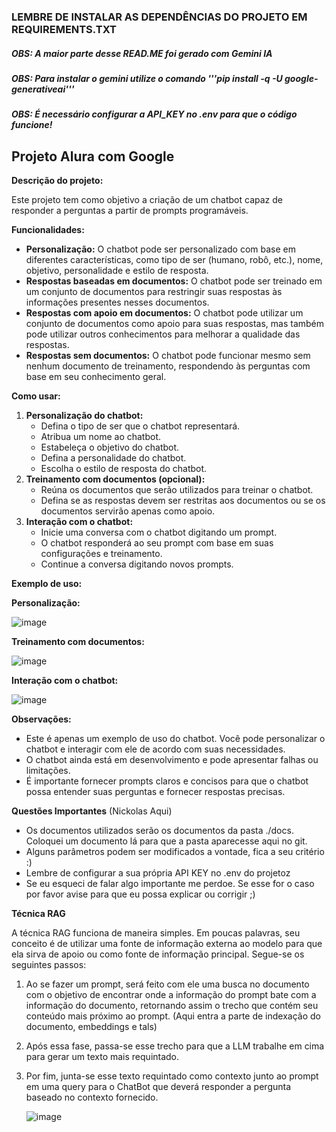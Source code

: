 ### LEMBRE DE INSTALAR AS DEPENDÊNCIAS DO PROJETO EM REQUIREMENTS.TXT
##### OBS: A maior parte desse READ.ME foi gerado com Gemini IA
##### OBS: Para instalar o gemini utilize o comando '''pip install -q -U google-generativeai'''
##### OBS: É necessário configurar a API_KEY no .env para que o código funcione!
## Projeto Alura com Google

**Descrição do projeto:**

Este projeto tem como objetivo a criação de um chatbot capaz de responder a perguntas a partir de prompts programáveis. 

**Funcionalidades:**

* **Personalização:** O chatbot pode ser personalizado com base em diferentes características, como tipo de ser (humano, robô, etc.), nome, objetivo, personalidade e estilo de resposta.
* **Respostas baseadas em documentos:** O chatbot pode ser treinado em um conjunto de documentos para restringir suas respostas às informações presentes nesses documentos.
* **Respostas com apoio em documentos:** O chatbot pode utilizar um conjunto de documentos como apoio para suas respostas, mas também pode utilizar outros conhecimentos para melhorar a qualidade das respostas.
* **Respostas sem documentos:** O chatbot pode funcionar mesmo sem nenhum documento de treinamento, respondendo às perguntas com base em seu conhecimento geral.

**Como usar:**

1. **Personalização do chatbot:**
    * Defina o tipo de ser que o chatbot representará.
    * Atribua um nome ao chatbot.
    * Estabeleça o objetivo do chatbot.
    * Defina a personalidade do chatbot.
    * Escolha o estilo de resposta do chatbot.
2. **Treinamento com documentos (opcional):**
    * Reúna os documentos que serão utilizados para treinar o chatbot.
    * Defina se as respostas devem ser restritas aos documentos ou se os documentos servirão apenas como apoio.
3. **Interação com o chatbot:**
    * Inicie uma conversa com o chatbot digitando um prompt.
    * O chatbot responderá ao seu prompt com base em suas configurações e treinamento.
    * Continue a conversa digitando novos prompts.

**Exemplo de uso:**

**Personalização:**

![image](https://github.com/nickolasL13/gemini_ai/assets/76066959/1c10ba41-28e1-46b5-ba95-e255a59aa069)

**Treinamento com documentos:**

![image](https://github.com/nickolasL13/gemini_ai/assets/76066959/d094f306-299d-4e9e-a4bd-03e48060ad72)

**Interação com o chatbot:**

![image](https://github.com/nickolasL13/gemini_ai/assets/76066959/9dc3a981-d2e9-4404-ab05-07c126dc983f)

**Observações:**

* Este é apenas um exemplo de uso do chatbot. Você pode personalizar o chatbot e interagir com ele de acordo com suas necessidades.
* O chatbot ainda está em desenvolvimento e pode apresentar falhas ou limitações.
* É importante fornecer prompts claros e concisos para que o chatbot possa entender suas perguntas e fornecer respostas precisas.

**Questões Importantes** (Nickolas Aqui)

- Os documentos utilizados serão os documentos da pasta ./docs. Coloquei um documento lá para que a pasta aparecesse aqui no git.
- Alguns parâmetros podem ser modificados a vontade, fica a seu critério :)
- Lembre de configurar a sua própria API KEY no .env do projetoz
- Se eu esqueci de falar algo importante me perdoe. Se esse for o caso por favor avise para que eu possa explicar ou corrigir ;)

**Técnica RAG**

A técnica RAG funciona de maneira simples.
Em poucas palavras, seu conceito é de utilizar uma fonte de informação externa ao modelo para que ela sirva de apoio ou como fonte de informação principal.
Segue-se os seguintes passos:
1. Ao se fazer um prompt, será feito com ele uma busca no documento com o objetivo de encontrar onde a informação do prompt bate com a informação do documento, retornando assim o trecho que contém seu conteúdo mais próximo ao prompt. (Aqui entra a parte de indexação do documento, embeddings e tals)
2. Após essa fase, passa-se esse trecho para que a LLM trabalhe em cima para gerar um texto mais requintado.
3. Por fim, junta-se esse texto requintado como contexto junto ao prompt em uma query para o ChatBot que deverá responder a pergunta baseado no contexto fornecido.

   ![image](https://github.com/nickolasL13/gemini_ai/assets/76066959/fc6cf7ad-724e-40ba-88c8-2e9bf8d287aa)
